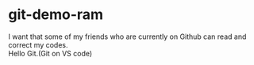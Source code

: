 # git-demo-ram
I want that some of my friends who are currently on Github can read and correct my codes.
<br>
Hello Git.(Git on VS code)
